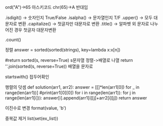 ord("A")->65 아스키코드
chr(65)->A 반대임

.isdigit() -> 숫자인지 True/False
.isalpha() -> 문자열인지 T/F
.upper() -> 모두 대문자로 변환
.capitalize() -> 첫글자만 대문자로 변환
.title() -> 알파벳 외 문자로 나누어진 경우 첫글자 대문자변환

.count()


정렬
answer = sorted(sorted(strings), key=lambda x:x[n])

#return sorted(s, reverse=True)  s문자열 정렬->배열로 나열
 return ''.join(sorted(s, reverse=True))  배열을 문자로 

startswith() 접두어확인


행렬의 덧셈
def solution(arr1, arr2):
    answer = [[]*len(arr1[0]) for _ in range(len(arr1))]
    #print(arr1[0][0])
    for i in range(len(arr1)):
        for j in range(len(arr1[i])):
            answer[i].append(arr1[i][j]+arr2[i][j])
    return answer

이진수로 변경
format(value, 'b')

중복값 제거 
list(set(ex_list))